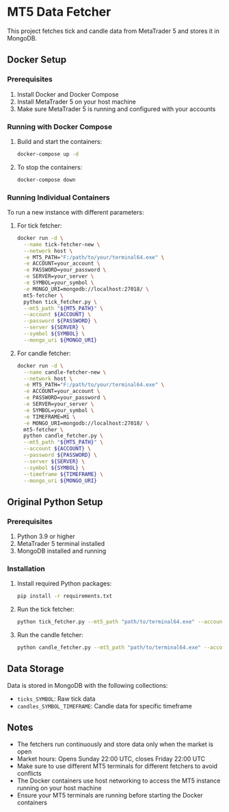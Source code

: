 # MT5 Data Fetcher

This project fetches tick and candle data from MetaTrader 5 and stores it in MongoDB.

## Docker Setup

### Prerequisites

1. Install Docker and Docker Compose
2. Install MetaTrader 5 on your host machine
3. Make sure MetaTrader 5 is running and configured with your accounts

### Running with Docker Compose

1. Build and start the containers:
   ```bash
   docker-compose up -d
   ```

2. To stop the containers:
   ```bash
   docker-compose down
   ```

### Running Individual Containers

To run a new instance with different parameters:

1. For tick fetcher:
   ```bash
   docker run -d \
     --name tick-fetcher-new \
     --network host \
     -e MT5_PATH="F:/path/to/your/terminal64.exe" \
     -e ACCOUNT=your_account \
     -e PASSWORD=your_password \
     -e SERVER=your_server \
     -e SYMBOL=your_symbol \
     -e MONGO_URI=mongodb://localhost:27018/ \
     mt5-fetcher \
     python tick_fetcher.py \
     --mt5_path "${MT5_PATH}" \
     --account ${ACCOUNT} \
     --password ${PASSWORD} \
     --server ${SERVER} \
     --symbol ${SYMBOL} \
     --mongo_uri ${MONGO_URI}
   ```

2. For candle fetcher:
   ```bash
   docker run -d \
     --name candle-fetcher-new \
     --network host \
     -e MT5_PATH="F:/path/to/your/terminal64.exe" \
     -e ACCOUNT=your_account \
     -e PASSWORD=your_password \
     -e SERVER=your_server \
     -e SYMBOL=your_symbol \
     -e TIMEFRAME=M1 \
     -e MONGO_URI=mongodb://localhost:27018/ \
     mt5-fetcher \
     python candle_fetcher.py \
     --mt5_path "${MT5_PATH}" \
     --account ${ACCOUNT} \
     --password ${PASSWORD} \
     --server ${SERVER} \
     --symbol ${SYMBOL} \
     --timeframe ${TIMEFRAME} \
     --mongo_uri ${MONGO_URI}
   ```

## Original Python Setup

### Prerequisites

1. Python 3.9 or higher
2. MetaTrader 5 terminal installed
3. MongoDB installed and running

### Installation

1. Install required Python packages:
   ```bash
   pip install -r requirements.txt
   ```

2. Run the tick fetcher:
   ```bash
   python tick_fetcher.py --mt5_path "path/to/terminal64.exe" --account YOUR_ACCOUNT --password YOUR_PASSWORD --server YOUR_SERVER --symbol SYMBOL --mongo_uri "mongodb://localhost:27018/"
   ```

3. Run the candle fetcher:
   ```bash
   python candle_fetcher.py --mt5_path "path/to/terminal64.exe" --account YOUR_ACCOUNT --password YOUR_PASSWORD --server YOUR_SERVER --symbol SYMBOL --timeframe TIMEFRAME --mongo_uri "mongodb://localhost:27018/"
   ```

## Data Storage

Data is stored in MongoDB with the following collections:
- `ticks_SYMBOL`: Raw tick data
- `candles_SYMBOL_TIMEFRAME`: Candle data for specific timeframe

## Notes

- The fetchers run continuously and store data only when the market is open
- Market hours: Opens Sunday 22:00 UTC, closes Friday 22:00 UTC
- Make sure to use different MT5 terminals for different fetchers to avoid conflicts
- The Docker containers use host networking to access the MT5 instance running on your host machine
- Ensure your MT5 terminals are running before starting the Docker containers 